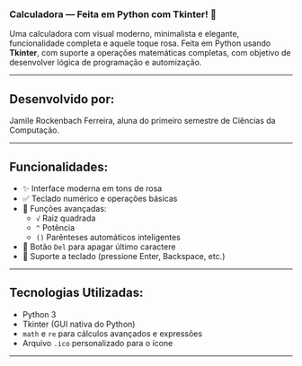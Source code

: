 ### Calculadora — Feita em Python com Tkinter! 🎀

Uma calculadora com visual moderno, minimalista e elegante, funcionalidade completa e aquele toque rosa. Feita em Python usando **Tkinter**, com suporte a operações matemáticas completas, com objetivo de desenvolver lógica de programação e automização.

---

## Desenvolvido por:

Jamile Rockenbach Ferreira, aluna do primeiro semestre de Ciências da Computação.

---

## Funcionalidades:

- ✨ Interface moderna em tons de rosa
- ✅ Teclado numérico e operações básicas
- 🧠 Funções avançadas:
  - `√` Raiz quadrada
  - `^` Potência
  - `()` Parênteses automáticos inteligentes
- 🧽 Botão `Del` para apagar último caractere
- 💬 Suporte a teclado (pressione Enter, Backspace, etc.)

---

## Tecnologias Utilizadas:

- Python 3
- Tkinter (GUI nativa do Python)
- `math` e `re` para cálculos avançados e expressões
- Arquivo `.ico` personalizado para o ícone

---
